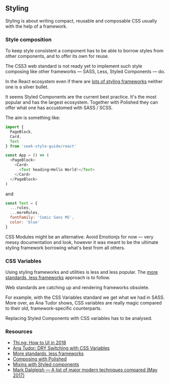 ## Styling

Styling is about writing compact, reusable and composable CSS usually with the help of a framework.

### Style composition

To keep style consistent a component has to be able to borrow styles from other components, and to offer its own for reuse.

The CSS3 web standard is not ready yet to implement such style composing like other frameworks &mdash; SASS, Less, Styled Components &mdash; do.

In the React ecosystem even if there are [lots of styling frameworks](https://medium.com/seek-blog/a-unified-styling-language-d0c208de2660) neither one is a silver bullet.

It seems Styled Components are the current best practice. It's the most popular and has the largest ecosystem. Together with Polished they can offer what one has accustomed with SASS / SCSS.

The aim is something like:

```Javascript
import {
  PageBlock,
  Card,
  Text
} from 'seek-style-guide/react'

const App = () => (
  <PageBlock>
    <Card>
      <Text heading>Hello World!</Text>
    </Card>
  </PageBlock>
)
```

and

```Javascript
const Text = {
  ...rules,
  ...moreRules,
  fontFamily: 'Comic Sans MS',
  color: 'blue'
}
```


CSS Modules might be an alternative. Avoid Emotionjs for now &mdash; very messy documentation and look, however it was meant to be the ultimate styling framework borrowing what's best from all others.

### CSS Variables

Using styling frameworks and utilities is less and less popular. The [more standards, less frameworks](https://developer.salesforce.com/blogs/2018/12/introducing-lightning-web-components.html) approach is to follow.

Web standards are catching up and rendering frameworks obsolete.

For example, with the CSS Variables standard we get what we had in SASS. More over, as Ana Tudor shows, CSS variables are really magic compared to their old, framework-specific counterparts.

Replacing Styled Components with CSS variables has to be analysed.

### Resources

- [Thi.ng: How to UI in 2018](https://medium.com/@thi.ng/how-to-ui-in-2018-ac2ae02acdf3)
- [Ana Tudor: DRY Switching with CSS Variables](https://css-tricks.com/dry-switching-with-css-variables-the-difference-of-one-declaration/)
- [More standards, less frameworks](https://developer.salesforce.com/blogs/2018/12/introducing-lightning-web-components.html)
- [Composing with Polished](https://github.com/styled-components/polished)
- [Mixins with Styled components](https://github.com/styled-components/styled-components/blob/master/docs/tips-and-tricks.md)
- [Mark Dalgleish &mdash; A list of major modern techniques compared (May 2017)](https://medium.com/seek-blog/a-unified-styling-language-d0c208de2660)
